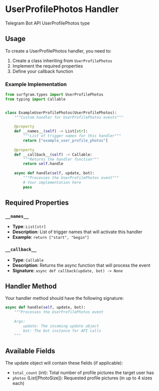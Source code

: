 # UserProfilePhotos Handler

Telegram Bot API UserProfilePhotos type

## Usage

To create a UserProfilePhotos handler, you need to:

1. Create a class inheriting from `UserProfilePhotos`
2. Implement the required properties
3. Define your callback function

### Example Implementation

```python
from surfgram.types import UserProfilePhotos
from typing import Callable


class ExampleUserProfilePhotos(UserProfilePhotos):
    """Custom handler for UserProfilePhotos events"""
    
    @property
    def __names__(self) -> List[str]:
        """List of trigger names for this handler"""
        return ["example_user_profile_photos"]
    
    @property
    def __callback__(self) -> Callable:
        """Returns the handler function"""
        return self.handle
    
    async def handle(self, update, bot):
        """Processes the UserProfilePhotos event"""
        # Your implementation here
        pass
```

## Required Properties

### `__names__`
- **Type**: `List[str]`
- **Description**: List of trigger names that will activate this handler
- **Example**: `return ["start", "begin"]`

### `__callback__`
- **Type**: `Callable`
- **Description**: Returns the async function that will process the event
- **Signature**: `async def callback(update, bot) -> None`

## Handler Method

Your handler method should have the following signature:

```python
async def handle(self, update, bot):
    """Processes the UserProfilePhotos event
    
    Args:
        update: The incoming update object
        bot: The bot instance for API calls
    """
```

## Available Fields

The update object will contain these fields (if applicable):

- `total_count` (int): Total number of profile pictures the target user has
- `photos` (List[PhotoSize]): Requested profile pictures (in up to 4 sizes each)
